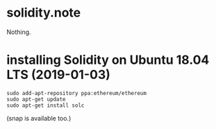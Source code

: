 # solidity.note
Nothing.

# installing Solidity on Ubuntu 18.04 LTS (2019-01-03)

```
sudo add-apt-repository ppa:ethereum/ethereum
sudo apt-get update
sudo apt-get install solc
```

(snap is available too.)


